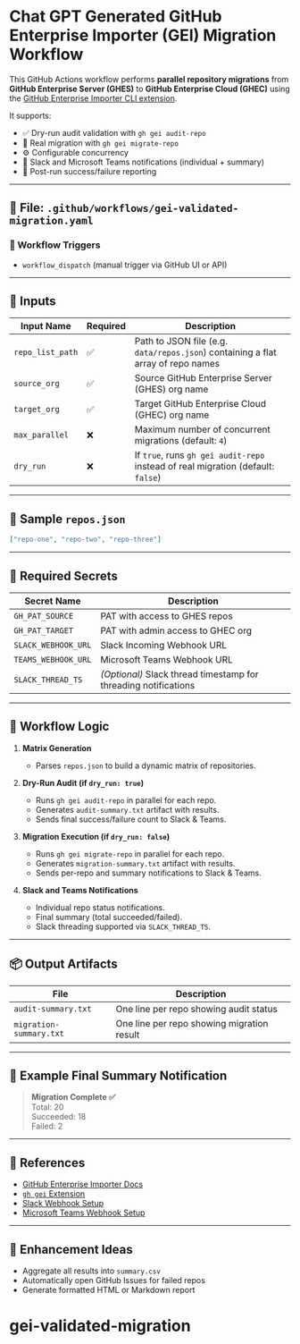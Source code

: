 # Chat GPT Generated GitHub Enterprise Importer (GEI) Migration Workflow


This GitHub Actions workflow performs **parallel repository migrations** from **GitHub Enterprise Server (GHES)** to **GitHub Enterprise Cloud (GHEC)** using the [GitHub Enterprise Importer CLI extension](https://github.com/github/gh-gei).

It supports:
- ✅ Dry-run audit validation with `gh gei audit-repo`
- 🚀 Real migration with `gh gei migrate-repo`
- ⚙️ Configurable concurrency
- 📢 Slack and Microsoft Teams notifications (individual + summary)
- 📄 Post-run success/failure reporting

---

## 📁 File: `.github/workflows/gei-validated-migration.yaml`

### 🚀 Workflow Triggers

- `workflow_dispatch` (manual trigger via GitHub UI or API)

---

## 🔧 Inputs

| Input Name     | Required | Description |
|----------------|----------|-------------|
| `repo_list_path` | ✅ | Path to JSON file (e.g. `data/repos.json`) containing a flat array of repo names |
| `source_org`     | ✅ | Source GitHub Enterprise Server (GHES) org name |
| `target_org`     | ✅ | Target GitHub Enterprise Cloud (GHEC) org name |
| `max_parallel`   | ❌ | Maximum number of concurrent migrations (default: `4`) |
| `dry_run`        | ❌ | If `true`, runs `gh gei audit-repo` instead of real migration (default: `false`) |

---

## 🧪 Sample `repos.json`

```json
["repo-one", "repo-two", "repo-three"]
```

---

## 🔐 Required Secrets

| Secret Name          | Description |
|----------------------|-------------|
| `GH_PAT_SOURCE`      | PAT with access to GHES repos |
| `GH_PAT_TARGET`      | PAT with admin access to GHEC org |
| `SLACK_WEBHOOK_URL`  | Slack Incoming Webhook URL |
| `TEAMS_WEBHOOK_URL`  | Microsoft Teams Webhook URL |
| `SLACK_THREAD_TS`    | *(Optional)* Slack thread timestamp for threading notifications |

---

## 🧭 Workflow Logic

1. **Matrix Generation**
   - Parses `repos.json` to build a dynamic matrix of repositories.

2. **Dry-Run Audit (if `dry_run: true`)**
   - Runs `gh gei audit-repo` in parallel for each repo.
   - Generates `audit-summary.txt` artifact with results.
   - Sends final success/failure count to Slack & Teams.

3. **Migration Execution (if `dry_run: false`)**
   - Runs `gh gei migrate-repo` in parallel for each repo.
   - Generates `migration-summary.txt` artifact with results.
   - Sends per-repo and summary notifications to Slack & Teams.

4. **Slack and Teams Notifications**
   - Individual repo status notifications.
   - Final summary (total succeeded/failed).
   - Slack threading supported via `SLACK_THREAD_TS`.

---

## 📦 Output Artifacts

| File | Description |
|------|-------------|
| `audit-summary.txt` | One line per repo showing audit status |
| `migration-summary.txt` | One line per repo showing migration result |

---

## 📢 Example Final Summary Notification

> **Migration Complete ✅**  
> Total: 20  
> Succeeded: 18  
> Failed: 2

---

## 📘 References

- [GitHub Enterprise Importer Docs](https://docs.github.com/en/migrations/using-github-enterprise-importer)
- [`gh gei` Extension](https://github.com/github/gh-gei)
- [Slack Webhook Setup](https://api.slack.com/messaging/webhooks)
- [Microsoft Teams Webhook Setup](https://learn.microsoft.com/en-us/microsoftteams/platform/webhooks-and-connectors/how-to/add-incoming-webhook)

---

## 🧩 Enhancement Ideas

- Aggregate all results into `summary.csv`
- Automatically open GitHub Issues for failed repos
- Generate formatted HTML or Markdown report
# gei-validated-migration
